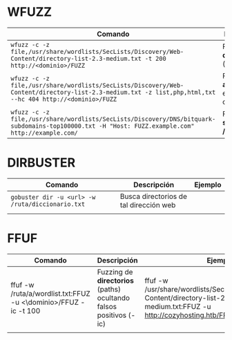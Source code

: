 
# WFUZZ

| Comando                                                                                                                                                  | Descripción                                     | Ejemplo                                                                                                                                                        |
| -------------------------------------------------------------------------------------------------------------------------------------------------------- | ----------------------------------------------- | -------------------------------------------------------------------------------------------------------------------------------------------------------------- |
| `wfuzz -c -z file,/usr/share/wordlists/SecLists/Discovery/Web-Content/directory-list-2.3-medium.txt -t 200 http://<dominio>/FUZZ`                        | Fuzzing de **directorios** (paths)              | `wfuzz -c -z file,/usr/share/wordlists/SecLists/Discovery/Web-Content/directory-list-2.3-medium.txt -t 200 http://cozyhosting.htb/FUZZ`                        |
| `wfuzz -c -z file,/usr/share/wordlists/SecLists/Discovery/Web-Content/directory-list-2.3-medium.txt -z list,php,html,txt --hc 404 http://<dominio>/FUZZ` | Fuzzing de **archivos** con extensiones comunes | `wfuzz -c -z file,/usr/share/wordlists/SecLists/Discovery/Web-Content/directory-list-2.3-medium.txt -z list,php,html,txt --hc 404 http://cozyhosting.htb/FUZZ` |
| `wfuzz -c -z file,/usr/share/wordlists/SecLists/Discovery/DNS/bitquark-subdomains-top100000.txt -H "Host: FUZZ.example.com" http://example.com/`         | Fuzzing de **subdominios / vhosts**             | `wfuzz -c -z file,/usr/share/wordlists/SecLists/Discovery/DNS/bitquark-subdomains-top100000.txt -H "Host: FUZZ.example.com" http://example.com/`               |

# DIRBUSTER 

| Comando                                          | Descripción                            | Ejemplo |
| ------------------------------------------------ | -------------------------------------- | ------- |
| `gobuster dir -u <url> -w /ruta/diccionario.txt` | Busca directorios de tal dirección web |         |
|                                                  |                                        |         |
# FFUF
| Comando                                                         | Descripción                                                         | Ejemplo                                                                                                                                      |
| --------------------------------------------------------------- | ------------------------------------------------------------------- | -------------------------------------------------------------------------------------------------------------------------------------------- |
| ffuf -w /ruta/a/wordlist.txt:FFUZ -u <\dominio>/FFUZ -ic -t 100 | Fuzzing de **directorios** (paths) ocultando falsos positivos (-ic) | ffuf -w /usr/share/wordlists/SecLists/Discovery/Web-Content/directory-list-2.3-<br>medium.txt:FFUZ -u http://cozyhosting.htb/FFUZ -ic -t 100 |
|                                                                 |                                                                     |                                                                                                                                              |
